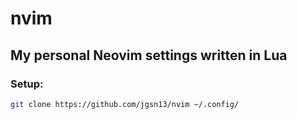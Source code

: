 # nvim
## My personal Neovim settings written in Lua
### Setup:
```bash
git clone https://github.com/jgsn13/nvim ~/.config/
```
